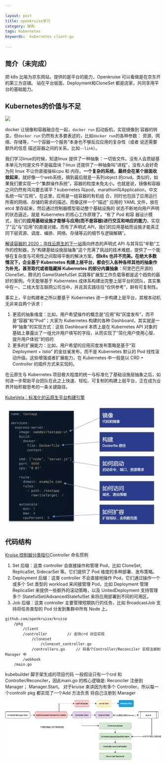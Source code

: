 ```yaml
---

layout: post
title: openkruise学习
category: 架构
tags: Kubernetes
keywords:  kubernetes client-go

---
```


## 简介（未完成）

把 k8s 比喻为京东网站，提供的是平台的能力，Openkruise 可以看做是在京东开的第三方店铺。 站在平台层面，Deployment和CloneSet 都是店家，共同享用平台的基础能力。

## Kubernetes的价值与不足

![](/public/upload/kubernetes/application_delivery.jpg)

docker 让镜像和容器融合在一起，`docker run` 扣动扳机，实现镜像到 容器的转变。但`docker run` 仍然有太多要表述的，比如`docker run`的各种参数： 资源、网络、存储等，“一个容器一个服务”本身也不够反应应用的复杂性（或者 说还需要额外的信息 描述容器之间的关系，比如`--link`）。

我们学习linux的时候，知道linux 提供了一种抽象：一切皆文件。没有人会质疑基本单元为何是文件不是磁盘块？linux 还提供了一种抽象叫“进程”，没有人会好奇为何 linux 不让你直接操纵cpu 和 内存。**一个复杂的系统，最终会在某个层面收敛起来**，就好像一个web系统，搞到最后就是一系列object 的crud。类似的，如果我们要实现一个“集群操作系统”，容器的粒度未免太小。也就是说，镜像和容器之间仍然有鸿沟要去填平？kubernetes 叫pod，marathon叫Application，中文名统一叫“应用”。在这里，应用是一组容器的有机组 合，同时也包括了应用运行所需的网络、存储的需求的描述。而像这样一个“描述” 应用的 YAML 文件，放在 etcd 里存起来，然后通过控制器模型驱动整个基础设施的 状态不断地向用户声明的状态逼近，就是 Kubernetes 的核心工作原理了。“有了 Pod 和容 器设计模式，我们的**应用基础设施才能够与应用(而不是容器)进行交互和响应的能力**，实现了“云”与“应用”的直接对接。而有了声明式 API，我们的应用基础而设施才能真正同下层资源、调度、编排、网络、存储等云的细节与逻辑解耦”。

[解读容器的 2020：寻找云原生的下一站](https://mp.weixin.qq.com/s/_4IuskCv7IsnBg1eEssB2g)面向终态的声明式 API 与其背后“辛勤”工作的控制器，为“构建基础设施层抽象”这个充满了挑战的技术难题，提供了一个能够在复杂度与可用性之间取得平衡的解决方案。**但k8s 也并不完美。在绝大多数情况下，企业基于 Kubernetes 构建上层平台，都会引入各种各样其他的抽象作为补充，甚至取代或者隐藏掉 Kubernetes 的部分内置抽象**：阿里巴巴开源的 CloneSet，腾讯的 GameStatefulSet 实践等扩展型工作负载等都是这个趋势的最好的案例。今天能够基于 Kubernetes 成体系构建出完整上层平台的团队，其实集中在一、二线大型互联网公司当中，并且其实践往往“仅供参考”，鲜有可复制性。

事实上，平台构建者之所以要基于 Kubernetes 进一步构建上层平台，其根本动机无非来自两个诉求：
1. 更高的抽象维度：比如，用户希望操作的概念是“应用”和“灰度发布”，而不是“容器”和“Pod”；大家为 Kubernetes 构建的各种 Dashboard，其实就是一种“抽象”的实现方式：这些 Dashboard 本质上是在 Kubernetes API 对象的基础上暴露出了一组允许用户填写的字段，从而实现了‘’简化用户使用心智、提升用户体验‘’的目的
2. 更多的扩展能力：比如，用户希望的应用灰度发布策略是基于“双 Deployment + Istio” 的金丝雀发布，而不是 Kubernetes 默认的 Pod 线性滚动升级。这些增强或者扩展能力，在 Kubernetes 中一般是以 CRD + Controller 的插件方式来实现的。

在云原生与 Kubernetes 项目极大程度的统一与标准化了基础设施层抽象之后，如何进一步帮助平台团队在此之上快速、轻松、可复制的构建上层平台，正在成为业界开始积极思考的一条关键路径。

[KubeVela：标准化的云原生平台构建引擎](KubeVela：标准化的云原生平台构建引擎)

![](/public/upload/kubernetes/kubevela_application.png)


## 代码结构

[Kruise 控制器分类指引](http://openkruise.io/zh-cn/blog/blog1.html)Controller 命名惯例
1. Set 后缀：这类 controller 会直接操作和管理 Pod，比如 CloneSet, ReplicaSet, SidecarSet 等。它们提供了 Pod 维度的多种部署、发布策略。
2. Deployment 后缀：这类 controller 不会直接地操作 Pod，它们通过操作一个或多个 Set 类型的 workload 来间接管理 Pod，比如 Deployment 管理 ReplicaSet 来提供一些额外的滚动策略，以及 UnitedDeployment 支持管理多个 StatefulSet/AdvancedStatefulSet 来将应用部署到不同的可用区。
3. Job 后缀：这类 controller 主要管理短期执行的任务，比如 BroadcastJob 支持将任务类型的 Pod 分发到集群中所有 Node 上。

```
github.com/openkruise/kruise
    /pkg
        /client
        /controller         // 支持crd 对应实现
            /cloneset
                /cloneset_controller.go 
            /controllers.go     // 将各个Controller/Reconciler 实现注册到 Manager 中
        /webhook
    /main.go 
```

kubebuilder 脚手架生成的项目代码 一般假设只有一个crd 和Controller/Reconciler，因此main.go 的核心逻辑是: Reconciler 注册到Manager； Manager.Start。 对于kruise 来讲因为有多个 Controller，所以每一个controllr pkg 都实现了一个Add 方法负责 将自己注册到 Manager

![](/public/upload/kubernetes/controller_runtime_logic.png)





